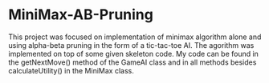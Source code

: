# MiniMax-AB-Pruning

This project was focused on implementation of minimax algorithm alone and using alpha-beta pruning in the form of a tic-tac-toe AI. The agorithm was implemented on top of some given skeleton code. My code can be found in the getNextMove() method of the GameAI class and in all methods besides calculateUtility() in the MiniMax class.
